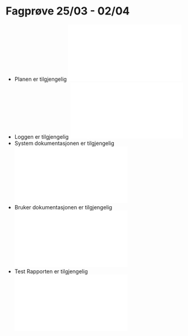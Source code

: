 # Fagprøve 25/03 - 02/04

- Planen er tilgjengelig ![her](./Planlegging.md)
- Loggen er tilgjengelig ![her](./Logg.md)
- System dokumentasjonen er tilgjengelig ![her](Systemdokumentasjon.md)
- Bruker dokumentasjonen er tilgjengelig ![her](BrukerDokumentasjon.md)
- Test Rapporten er tilgjengelig ![her](TestRapport.md)